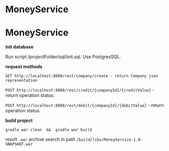 # MoneyService

# MoneyService

**init database**

Run script /projectFolder/sql/init.sql. Use PostgresSQL.

**request methods**

`GET http://localhost:8080/rest/company/create - return Company json representation`

`POST http://localhost:8080/rest/credit/{companyId}/{creditValue}` - return operation status.

`POST http://localhost:8080/rest/debit/{companyId}/{debitValue}` - return operation status.

**build project**

`gradle war clean  &&  gradle war build`

result `.war` archive search in path `/build/libs/MoneyService-1.0-SNAPSHOT.war`
      
      
    

